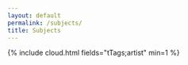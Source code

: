 ```yaml
---
layout: default
permalink: /subjects/
title: Subjects
---
```

{% include cloud.html fields="tTags;artist" min=1 %}
